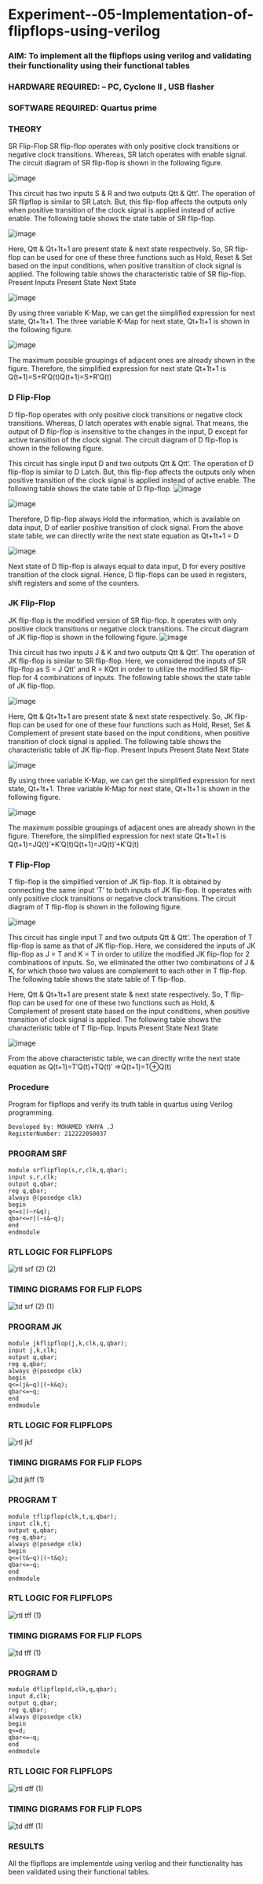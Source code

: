 # Experiment--05-Implementation-of-flipflops-using-verilog
### AIM: To implement all the flipflops using verilog and validating their functionality using their functional tables
### HARDWARE REQUIRED:  – PC, Cyclone II , USB flasher
### SOFTWARE REQUIRED:   Quartus prime
### THEORY 
SR Flip-Flop
SR flip-flop operates with only positive clock transitions or negative clock transitions. Whereas, SR latch operates with enable signal. The circuit diagram of SR flip-flop is shown in the following figure.

![image](https://user-images.githubusercontent.com/36288975/167910294-bb550548-b1dc-4cba-9044-31d9037d476b.png)

 
This circuit has two inputs S & R and two outputs Qtt & Qtt’. The operation of SR flipflop is similar to SR Latch. But, this flip-flop affects the outputs only when positive transition of the clock signal is applied instead of active enable.
The following table shows the state table of SR flip-flop.


![image](https://user-images.githubusercontent.com/36288975/167910648-ced88e69-869c-42e2-9718-a285a3902446.png)


Here, Qtt & Qt+1t+1 are present state & next state respectively. So, SR flip-flop can be used for one of these three functions such as Hold, Reset & Set based on the input conditions, when positive transition of clock signal is applied. The following table shows the characteristic table of SR flip-flop.
Present Inputs	Present State	Next State


![image](https://user-images.githubusercontent.com/36288975/167908180-5fc9d589-1cb5-41f5-b2c8-927e04f5f387.png)

By using three variable K-Map, we can get the simplified expression for next state, Qt+1t+1. The three variable K-Map for next state, Qt+1t+1 is shown in the following figure.

![image](https://user-images.githubusercontent.com/36288975/167908214-25b30a54-db20-4bcb-9385-5f93a1982a09.png)

 
The maximum possible groupings of adjacent ones are already shown in the figure. Therefore, the simplified expression for next state Qt+1t+1 is
Q(t+1)=S+R′Q(t)Q(t+1)=S+R′Q(t)


### D Flip-Flop
D flip-flop operates with only positive clock transitions or negative clock transitions. Whereas, D latch operates with enable signal. That means, the output of D flip-flop is insensitive to the changes in the input, D except for active transition of the clock signal. The circuit diagram of D flip-flop is shown in the following figure.
 
This circuit has single input D and two outputs Qtt & Qtt’. The operation of D flip-flop is similar to D Latch. But, this flip-flop affects the outputs only when positive transition of the clock signal is applied instead of active enable.
The following table shows the state table of D flip-flop.
![image](https://user-images.githubusercontent.com/36288975/167908342-e03f0cbb-5958-43bb-b74a-5e3ec2341675.png)

![image](https://user-images.githubusercontent.com/36288975/167910325-aeef0739-0a54-40e2-bebd-6f5fa0cad10e.png)



Therefore, D flip-flop always Hold the information, which is available on data input, D of earlier positive transition of clock signal. From the above state table, we can directly write the next state equation as
Qt+1t+1 = D



![image](https://user-images.githubusercontent.com/36288975/167908850-d39d07ba-7f9d-490a-b9f2-274e189fd047.png)

Next state of D flip-flop is always equal to data input, D for every positive transition of the clock signal. Hence, D flip-flops can be used in registers, shift registers and some of the counters.


### JK Flip-Flop
JK flip-flop is the modified version of SR flip-flop. It operates with only positive clock transitions or negative clock transitions. The circuit diagram of JK flip-flop is shown in the following figure.
![image](https://user-images.githubusercontent.com/36288975/167910378-d2d984a7-2815-4d17-8c41-ee4bdf59ec24.png) 

 
This circuit has two inputs J & K and two outputs Qtt & Qtt’. The operation of JK flip-flop is similar to SR flip-flop. Here, we considered the inputs of SR flip-flop as S = J Qtt’ and R = KQtt in order to utilize the modified SR flip-flop for 4 combinations of inputs.
The following table shows the state table of JK flip-flop.


![image](https://user-images.githubusercontent.com/36288975/167908575-59c35afb-50d3-46a2-888c-47478a3179d5.png)

Here, Qtt & Qt+1t+1 are present state & next state respectively. So, JK flip-flop can be used for one of these four functions such as Hold, Reset, Set & Complement of present state based on the input conditions, when positive transition of clock signal is applied. The following table shows the characteristic table of JK flip-flop.
Present Inputs	Present State	Next State

![image](https://user-images.githubusercontent.com/36288975/167908664-c854ffe9-0bd3-44c2-bfa6-e53928181c69.png)


By using three variable K-Map, we can get the simplified expression for next state, Qt+1t+1. Three variable K-Map for next state, Qt+1t+1 is shown in the following figure.
 
 
 ![image](https://user-images.githubusercontent.com/36288975/167908688-fa93c3e9-8323-4864-947d-c11d163d5a90.png)

The maximum possible groupings of adjacent ones are already shown in the figure. Therefore, the simplified expression for next state Qt+1t+1 is
Q(t+1)=JQ(t)′+K′Q(t)Q(t+1)=JQ(t)′+K′Q(t)



### T Flip-Flop
T flip-flop is the simplified version of JK flip-flop. It is obtained by connecting the same input ‘T’ to both inputs of JK flip-flop. It operates with only positive clock transitions or negative clock transitions. The circuit diagram of T flip-flop is shown in the following figure.

![image](https://user-images.githubusercontent.com/36288975/167911534-5f3c445d-bc68-46e2-9a9c-7efce5febc60.png)



This circuit has single input T and two outputs Qtt & Qtt’. The operation of T flip-flop is same as that of JK flip-flop. Here, we considered the inputs of JK flip-flop as J = T and K = T in order to utilize the modified JK flip-flop for 2 combinations of inputs. So, we eliminated the other two combinations of J & K, for which those two values are complement to each other in T flip-flop.
The following table shows the state table of T flip-flop.



Here, Qtt & Qt+1t+1 are present state & next state respectively. So, T flip-flop can be used for one of these two functions such as Hold, & Complement of present state based on the input conditions, when positive transition of clock signal is applied. The following table shows the characteristic table of T flip-flop.
Inputs	Present State	Next State


![image](https://user-images.githubusercontent.com/36288975/167909015-53aa9450-3f28-4202-887a-79d88228f8a0.png)

From the above characteristic table, we can directly write the next state equation as
Q(t+1)=T′Q(t)+TQ(t)′
⇒Q(t+1)=T⊕Q(t)

### Procedure

Program for flipflops  and verify its truth table in quartus using Verilog programming.
```
Developed by: MOHAMED YAHYA .J
RegisterNumber: 212222050037 
```
### PROGRAM SRF
```
module srflipflop(s,r,clk,q,qbar);
input s,r,clk;
output q,qbar;
reg q,qbar;
always @(posedge clk)
begin 
q<=s|(~r&q);
qbar<=r|(~s&~q);
end
endmodule
```




### RTL LOGIC FOR FLIPFLOPS 

![rtl srf (2) (2)](https://github.com/mohammadyahya10/Experiment--05-Implementation-of-flipflops-using-verilog/assets/130548526/3c5755c2-b09e-4d67-afee-62aaaccdeb3b)








### TIMING DIGRAMS FOR FLIP FLOPS 


![td srf (2) (1)](https://github.com/mohammadyahya10/Experiment--05-Implementation-of-flipflops-using-verilog/assets/130548526/aed68d60-43a8-4ed9-9bdf-9d9f0ec9133a)


### PROGRAM JK
```
module jkflipflop(j,k,clk,q,qbar);
input j,k,clk;
output q,qbar;
reg q,qbar;
always @(posedge clk)
begin 
q<=(j&~q)|(~k&q);
qbar<=~q;
end
endmodule
```
### RTL LOGIC FOR FLIPFLOPS 

![rtl jkf](https://github.com/mohammadyahya10/Experiment--05-Implementation-of-flipflops-using-verilog/assets/130548526/026244d1-eede-43fe-943e-5edd4d8ce81a)

### TIMING DIGRAMS FOR FLIP FLOPS 
![td jkff (1)](https://github.com/mohammadyahya10/Experiment--05-Implementation-of-flipflops-using-verilog/assets/130548526/d1bf4c37-22e3-451e-b532-496b0b6187ff)


### PROGRAM T
```
module tflipflop(clk,t,q,qbar);
input clk,t;
output q,qbar;
reg q,qbar;
always @(posedge clk)
begin
q<=(t&~q)|(~t&q);
qbar<=~q;
end 
endmodule
```

### RTL LOGIC FOR FLIPFLOPS 
![rtl tff (1)](https://github.com/mohammadyahya10/Experiment--05-Implementation-of-flipflops-using-verilog/assets/130548526/36d48f4e-7947-46b4-a4f1-ca34ce71dcac)

### TIMING DIGRAMS FOR FLIP FLOPS 

![td tff (1)](https://github.com/mohammadyahya10/Experiment--05-Implementation-of-flipflops-using-verilog/assets/130548526/f6c30c99-dd0a-4ee7-90d5-ede1874cd05b)


### PROGRAM D
```
module dflipflop(d,clk,q,qbar);
input d,clk;
output q,qbar;
reg q,qbar;
always @(posedge clk)
begin
q<=d;
qbar<=~q;
end
endmodule
```
### RTL LOGIC FOR FLIPFLOPS 
![rtl dff (1)](https://github.com/mohammadyahya10/Experiment--05-Implementation-of-flipflops-using-verilog/assets/130548526/86ab4419-9481-47c5-868a-3625d6347094)

### TIMING DIGRAMS FOR FLIP FLOPS 
![td dff (1)](https://github.com/mohammadyahya10/Experiment--05-Implementation-of-flipflops-using-verilog/assets/130548526/b9342c38-ba97-45e1-8f4f-c77c4c6cdefe)


### RESULTS 
All the flipflops are implementde using verilog and their functionality has been validated using their functional tables.
